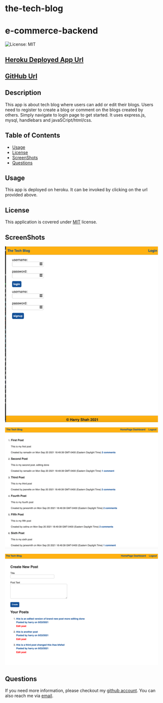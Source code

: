 # the-tech-blog
# e-commerce-backend
![License: MIT](https://img.shields.io/badge/License-MIT-yellow.svg)

## [Heroku Deployed App Url](https://harrys-tech-blog.herokuapp.com/)

## [GitHub Url](https://github.com/harry-100/the-tech-blog)

## Description

This app is about tech blog where users can add or edit their blogs. Users need to register to create a blog or comment on the blogs created by others. Simply navigate to login page to get started. It uses express.js, mysql, handlebars and javaSCript/html/css. 

## Table of Contents

* [Usage](#Usage)
* [License](#License)
* [ScreenShots](#ScreenShots)
* [Questions](#Questions)

## Usage
This app is deployed on heroku. It can be invoked by clicking on the url provided above. 

## License
This application is covered under [MIT](
      https://opensource.org/licenses/MIT
      ) license.

## ScreenShots
![image-1](./public/assets/images/image-1.png)

![image-2](./public/assets/images/image-2.png)

![image-3](./public/assets/images/image-3.png)

## Questions
If you need more information, please checkout my [github account](https://github.com/harry-100). You can also reach me via [email](mailto:harvinder.shah@gmail.com?subject=the-tech-blog).